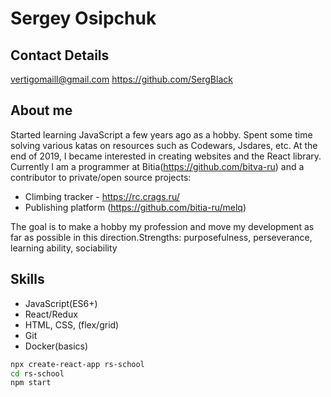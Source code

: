 # Sergey Osipchuk

## Contact Details
vertigomaill@gmail.com
https://github.com/SergBlack

## About me
Started learning JavaScript a few years ago as a hobby. Spent some time solving various katas on resources such as Codewars, Jsdares, etc. At the end of 2019, I became interested in creating websites and the React library.
Currently I am a programmer at Bitia(https://github.com/bitva-ru) and a contributor to private/open source projects:
 * Climbing tracker - https://rс.crags.ru/
 * Publishing platform (https://github.com/bitia-ru/melq)

The goal is to make a hobby my profession and move my development as far as possible in this direction.Strengths: purposefulness, perseverance, learning ability, sociability

## Skills

* JavaScript(ES6+)
* React/Redux
* HTML, CSS, (flex/grid)
* Git
* Docker(basics)

```sh
npx create-react-app rs-school
cd rs-school
npm start
```
